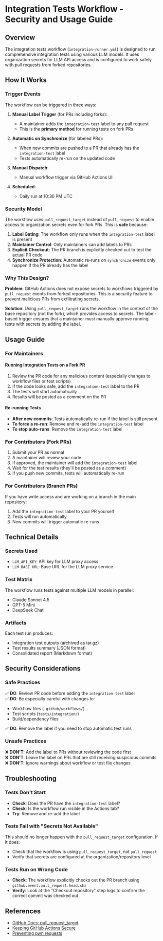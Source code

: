 # Integration Tests Workflow - Security and Usage Guide

## Overview

The integration tests workflow (`integration-runner.yml`) is designed to run comprehensive integration tests using various LLM models. It uses organization secrets for LLM API access and is configured to work safely with pull requests from forked repositories.

## How It Works

### Trigger Events

The workflow can be triggered in three ways:

1. **Manual Label Trigger** (for PRs including forks):
   - A maintainer adds the `integration-test` label to any pull request
   - This is the **primary method** for running tests on fork PRs
   
2. **Automatic on Synchronize** (for labeled PRs):
   - When new commits are pushed to a PR that already has the `integration-test` label
   - Tests automatically re-run on the updated code
   
3. **Manual Dispatch**:
   - Manual workflow trigger via GitHub Actions UI
   
4. **Scheduled**:
   - Daily run at 10:30 PM UTC

### Security Model

The workflow uses `pull_request_target` instead of `pull_request` to enable access to organization secrets even for fork PRs. This is **safe** because:

1. **Label Gating**: The workflow only runs when the `integration-test` label is present
2. **Maintainer Control**: Only maintainers can add labels to PRs
3. **Explicit Checkout**: The PR branch is explicitly checked out to test the actual PR code
4. **Synchronize Protection**: Automatic re-runs on `synchronize` events only happen if the PR already has the label

### Why This Design?

**Problem**: GitHub Actions does not expose secrets to workflows triggered by `pull_request` events from forked repositories. This is a security feature to prevent malicious PRs from exfiltrating secrets.

**Solution**: Using `pull_request_target` runs the workflow in the context of the base repository (not the fork), which provides access to secrets. The label-based trigger ensures that a maintainer must manually approve running tests with secrets by adding the label.

## Usage Guide

### For Maintainers

#### Running Integration Tests on a Fork PR

1. Review the PR code for any malicious content (especially changes to workflow files or test scripts)
2. If the code looks safe, add the `integration-test` label to the PR
3. The tests will start automatically
4. Results will be posted as a comment on the PR

#### Re-running Tests

- **After new commits**: Tests automatically re-run if the label is still present
- **To force a re-run**: Remove and re-add the `integration-test` label
- **To stop auto-runs**: Remove the `integration-test` label

### For Contributors (Fork PRs)

1. Submit your PR as normal
2. A maintainer will review your code
3. If approved, the maintainer will add the `integration-test` label
4. Wait for the test results (they'll be posted as a comment)
5. If you push new commits, tests will automatically re-run

### For Contributors (Branch PRs)

If you have write access and are working on a branch in the main repository:

1. Add the `integration-test` label to your PR yourself
2. Tests will run automatically
3. New commits will trigger automatic re-runs

## Technical Details

### Secrets Used

- `LLM_API_KEY`: API key for LLM proxy access
- `LLM_BASE_URL`: Base URL for the LLM proxy service

### Test Matrix

The workflow runs tests against multiple LLM models in parallel:
- Claude Sonnet 4.5
- GPT-5 Mini
- DeepSeek Chat

### Artifacts

Each test run produces:
- Integration test outputs (archived as tar.gz)
- Test results summary (JSON format)
- Consolidated report (Markdown format)

## Security Considerations

### Safe Practices

✅ **DO**: Review PR code before adding the `integration-test` label  
✅ **DO**: Be especially careful with changes to:
- Workflow files (`.github/workflows/`)
- Test scripts (`tests/integration/`)
- Build/dependency files

✅ **DO**: Remove the label if you need to stop automatic test runs

### Unsafe Practices

❌ **DON'T**: Add the label to PRs without reviewing the code first  
❌ **DON'T**: Leave the label on PRs that are still receiving suspicious commits  
❌ **DON'T**: Ignore warnings about workflow or test file changes

## Troubleshooting

### Tests Don't Start

- **Check**: Does the PR have the `integration-test` label?
- **Check**: Is the workflow run visible in the Actions tab?
- **Try**: Remove and re-add the label

### Tests Fail with "Secrets Not Available"

This should no longer happen with the `pull_request_target` configuration. If it does:
- Check that the workflow is using `pull_request_target`, not `pull_request`
- Verify that secrets are configured at the organization/repository level

### Tests Run on Wrong Code

- **Check**: The workflow explicitly checks out the PR branch using `github.event.pull_request.head.sha`
- **Verify**: Look at the "Checkout repository" step logs to confirm the correct commit was checked out

## References

- [GitHub Docs: pull_request_target](https://docs.github.com/en/actions/using-workflows/events-that-trigger-workflows#pull_request_target)
- [Keeping GitHub Actions Secure](https://docs.github.com/en/actions/security-guides/security-hardening-for-github-actions)
- [Preventing pwn requests](https://securitylab.github.com/research/github-actions-preventing-pwn-requests/)
